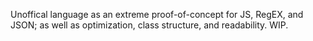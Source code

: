 Unoffical language as an extreme proof-of-concept for JS, RegEX, and JSON; as well as optimization, class structure, and readability. WIP.
